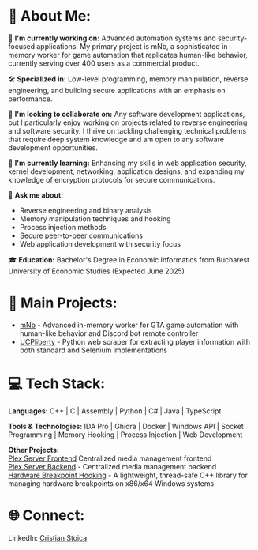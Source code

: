 # 💫 About Me:

🚀 **I'm currently working on:** Advanced automation systems and security-focused applications. My primary project is mNb, a sophisticated in-memory worker for game automation that replicates human-like behavior, currently serving over 400 users as a commercial product.

🛠️ **Specialized in:** Low-level programming, memory manipulation, reverse engineering, and building secure applications with an emphasis on performance.

🤝 **I'm looking to collaborate on:** Any software development applications, but I particularly enjoy working on projects related to reverse engineering and software security. I thrive on tackling challenging technical problems that require deep system knowledge and am open to any software development opportunities.  

🌱 **I'm currently learning:** Enhancing my skills in web application security, kernel development, networking, application designs, and expanding my knowledge of encryption protocols for secure communications.

💬 **Ask me about:**
- Reverse engineering and binary analysis
- Memory manipulation techniques and hooking
- Process injection methods
- Secure peer-to-peer communications
- Web application development with security focus

🎓 **Education:** Bachelor's Degree in Economic Informatics from Bucharest University of Economic Studies (Expected June 2025)

# 🚀 Main Projects:
- [mNb](https://github.com/Cristian0711/MNBRecode) - Advanced in-memory worker for GTA game automation with human-like behavior and Discord bot remote controller
- [UCPliberty](https://github.com/Cristian0711/ucpliberty) - Python web scraper for extracting player information with both standard and Selenium implementations

# 💻 Tech Stack:
**Languages:** C++ | C | Assembly | Python | C# | Java | TypeScript

**Tools & Technologies:** IDA Pro | Ghidra | Docker | Windows API | Socket Programming | Memory Hooking | Process Injection | Web Development

**Other Projects:**  
[Plex Server Frontend](https://github.com/Cristian0711/torrenting-plex)  Centralized media management frontend  
[Plex Server Backend](https://github.com/Cristian0711/express-plex-backend) - Centralized media management backend  
[Hardware Breakpoint Hooking](https://github.com/Cristian0711/Hardware-Breakpoint-Hooking) - A lightweight, thread-safe C++ library for managing hardware breakpoints on x86/x64 Windows systems.  

# 🌐 Connect:
LinkedIn: [Cristian Stoica](https://www.linkedin.com/in/cristian-stoica-608b02212/)
